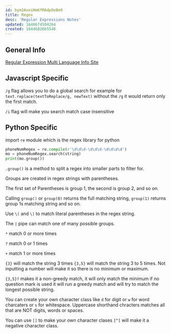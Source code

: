 ```yaml
---
id: bym2AxoiHmKfMAdpOeBm9
title: Regex
desc: 'Regular Expressions Notes'
updated: 1646674504264
created: 1644602665546
---
```

## General Info

[Regular Expression Multi Language Info Site](https://www.regular-expressions.info/)

## Javascript Specific

```/g``` flag allows you to do a global search for example for ```text.replace(textToReplace/g, newText)``` without the ```/g``` it would return only the first match.

```/i``` flag will make you search match case insensitive

## Python Specific

import `re` module which is the regex library for python

```python
phoneNumRegex = re.compile(r'\d\d\d-\d\d\d-\d\d\d\d')
mo = phoneNumRegex.search(string)
print(mo.group())
```

`.group()` is a method to split a regex into smaller parts to filter for.

Groups are created in regex strings with parentheses.

The first set of Parentheses is group 1, the second is group 2, and so on.

Calling `group()` or `group(0)` returns the full matching string, `group(1)` returns group 1s matching string and so on.

Use `\(` and `\)` to match literal parentheses in the regex string.

The `|` pipe can match one of many possible groups.

`*` match 0 or more times

`?` match 0 or 1 times

`+` match 1 or more times

`{3}` will match the string 3 times `{3,5}` will match the string 3 to 5 times. Not inputting a number will make it so there is no minimum or maximum.

`{3,5}?` makes it a non-greedy match, it will only match the minimum if no question mark is used it will run a greedy match and will try to match the longest possible string.

You can create your own character class like `d` for digit or `w` for word charcaters or `s` for whitespace. Uppercase shorthand chracters matches all that are NOT digits, words or spaces.

You can use `[]` to make your own character clases `[^]` will make it a negative character class.
